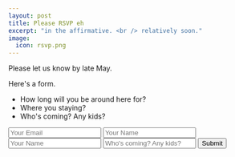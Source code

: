 ```yaml
---
layout: post
title: Please RSVP eh
excerpt: "in the affirmative. <br /> relatively soon."
image:
  icon: rsvp.png
---
```



Please let us know by late May.

Here's a form.

 * How long will you be around here for?
 * Where you staying?
 * Who's coming?  Any kids?

 <div markdown="0">
 <form accept-charset="UTF-8" action="https://formkeep.com/f/XXXXXXXXXXXX" method="POST">
   <input type="email" name="email" placeholder="Your Email">
   <input type="text" name="name" placeholder="Your Name">
   <input type="text" name="camping" placeholder="Your Name">
   <input type="text" name="who" placeholder="Who's coming? Any kids?">
   <input type="hidden" name="utf8" value="✓">
   <button class="btn btn-success" type="submit">Submit</button>
 </form>

</div>
